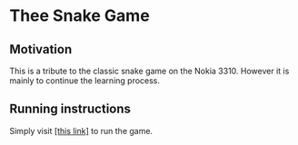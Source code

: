 # Thee Snake Game


## Motivation

This is a tribute to the classic snake game on the Nokia 3310. However it is mainly to continue the learning process.


## Running instructions

Simply visit [[this link]](http://theesnakegame.netlify.app) to run the game.
